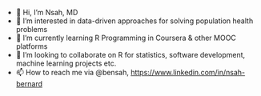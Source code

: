 - 👋 Hi, I’m Nsah, MD
- 👀 I’m interested in data-driven approaches for solving population health problems
- 🌱 I’m currently learning R Programming in Coursera & other MOOC platforms
- 💞️ I’m looking to collaborate on R for statistics, software development, machine learning projects etc.
- 📫 How to reach me via @bensah, https://www.linkedin.com/in/nsah-bernard

<!---
bensah/bensah is a ✨ special ✨ repository because its `README.md` (this file) appears on your GitHub profile.
You can click the Preview link to take a look at your changes.
--->
